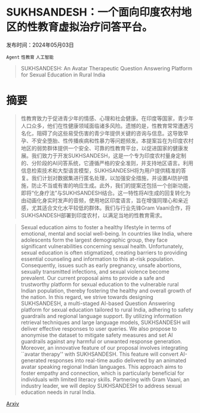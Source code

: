 # SUKHSANDESH：一个面向印度农村地区的性教育虚拟治疗问答平台。

发布时间：2024年05月03日

`Agent` `性教育` `人工智能`

> SUKHSANDESH: An Avatar Therapeutic Question Answering Platform for Sexual Education in Rural India

# 摘要

> 性教育致力于促进青少年的情感、心理和社会健康。在印度等国家，青少年人口众多，他们在性健康领域面临诸多风险。遗憾的是，性教育常常遭遇污名化，阻碍了向这些易受伤害的青少年提供关键的咨询与信息。这导致早孕、不安全堕胎、性传播疾病和性暴力等问题频发。本提案旨在为印度农村地区的弱势群体提供一个安全、可靠的性教育平台，以促进国家的健康发展。我们致力于开发SUKHSANDESH，这是一个专为印度农村量身定制的、分阶段的AI问答系统，它遵循严格的安全准则，并支持地区语言。利用信息检索技术和大型语言模型，SUKHSANDESH将为用户提供精准的答复。我们计划对数据集进行匿名处理，以加强安全措施，并设置AI防护措施，防止不当或有害的响应生成。此外，我们的提案还包括一个创新功能，即将“化身疗法”与SUKHSANDESH结合。这一特性将AI生成的回复转化为由动画化身实时发声的音频，使用地区印度语言，旨在增强同理心和亲近感，尤其适合文化水平较低的群体。我们与行业先锋Gram Vaani合作，将SUKHSANDESH部署到印度农村，以满足当地的性教育需求。

> Sexual education aims to foster a healthy lifestyle in terms of emotional, mental and social well-being. In countries like India, where adolescents form the largest demographic group, they face significant vulnerabilities concerning sexual health. Unfortunately, sexual education is often stigmatized, creating barriers to providing essential counseling and information to this at-risk population. Consequently, issues such as early pregnancy, unsafe abortions, sexually transmitted infections, and sexual violence become prevalent. Our current proposal aims to provide a safe and trustworthy platform for sexual education to the vulnerable rural Indian population, thereby fostering the healthy and overall growth of the nation. In this regard, we strive towards designing SUKHSANDESH, a multi-staged AI-based Question Answering platform for sexual education tailored to rural India, adhering to safety guardrails and regional language support. By utilizing information retrieval techniques and large language models, SUKHSANDESH will deliver effective responses to user queries. We also propose to anonymise the dataset to mitigate safety measures and set AI guardrails against any harmful or unwanted response generation. Moreover, an innovative feature of our proposal involves integrating ``avatar therapy'' with SUKHSANDESH. This feature will convert AI-generated responses into real-time audio delivered by an animated avatar speaking regional Indian languages. This approach aims to foster empathy and connection, which is particularly beneficial for individuals with limited literacy skills. Partnering with Gram Vaani, an industry leader, we will deploy SUKHSANDESH to address sexual education needs in rural India.

[Arxiv](https://arxiv.org/abs/2405.01858)